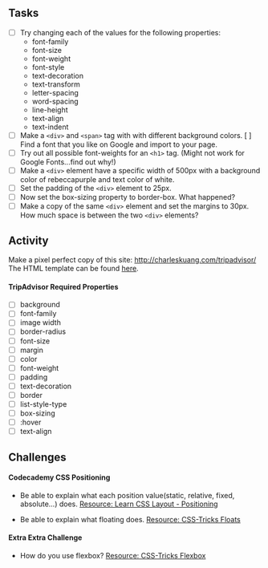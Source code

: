 ## Tasks
- [ ] Try changing each of the values for the following properties:
  * font-family
  * font-size
  * font-weight
  * font-style
  * text-decoration
  * text-transform
  * letter-spacing
  * word-spacing
  * line-height
  * text-align
  * text-indent
- [ ] Make a `<div>` and `<span>` tag with with different background colors.
[ ] Find a font that you like on Google and import to your page.  
- [ ] Try out all possible font-weights for an `<h1>` tag. (Might not work for Google Fonts...find out why!)
- [ ] Make a `<div>` element have a specific width of 500px with a background color of rebeccapurple and text color of white.  
- [ ] Set the padding of the `<div>` element to 25px.
- [ ] Now set the box-sizing property to border-box. What happened?
- [ ] Make a copy of the same `<div>` element and set the margins to 30px. How much space is between the two `<div>` elements?

## Activity
Make a pixel perfect copy of this site: http://charleskuang.com/tripadvisor/
The HTML template can be found [here](./tripadvisor.html).

#### TripAdvisor Required Properties
- [ ] background
- [ ] font-family
- [ ] image width
- [ ] border-radius
- [ ] font-size
- [ ] margin
- [ ] color
- [ ] font-weight
- [ ] padding
- [ ] text-decoration
- [ ] border
- [ ] list-style-type
- [ ] box-sizing
- [ ] :hover
- [ ] text-align

## Challenges
#### Codecademy CSS Positioning
* Be able to explain what each position value(static, relative, fixed, absolute...) does. [Resource: Learn CSS Layout - Positioning](http://learnlayout.com/position.html)

* Be able to explain what floating does. [Resource: CSS-Tricks Floats](https://css-tricks.com/all-about-floats/)

#### Extra Extra Challenge
* How do you use flexbox? [Resource: CSS-Tricks Flexbox](https://css-tricks.com/snippets/css/a-guide-to-flexbox/)
